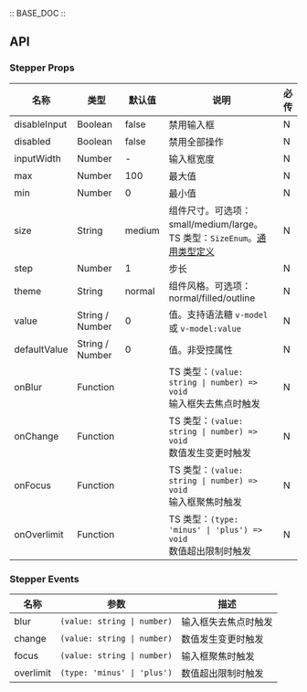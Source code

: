 :: BASE_DOC ::

## API
### Stepper Props

名称 | 类型 | 默认值 | 说明 | 必传
-- | -- | -- | -- | --
disableInput | Boolean | false | 禁用输入框 | N
disabled | Boolean | false | 禁用全部操作 | N
inputWidth | Number | - | 输入框宽度 | N
max | Number | 100 | 最大值 | N
min | Number | 0 | 最小值 | N
size | String | medium | 组件尺寸。可选项：small/medium/large。TS 类型：`SizeEnum`。[通用类型定义](https://github.com/Tencent/tdesign-mobile-vue/blob/develop/src/common.ts) | N
step | Number | 1 | 步长 | N
theme | String | normal | 组件风格。可选项：normal/filled/outline | N
value | String / Number | 0 | 值。支持语法糖 `v-model` 或 `v-model:value` | N
defaultValue | String / Number | 0 | 值。非受控属性 | N
onBlur | Function |  | TS 类型：`(value: string \| number) => void`<br/>输入框失去焦点时触发 | N
onChange | Function |  | TS 类型：`(value: string \| number) => void`<br/>数值发生变更时触发 | N
onFocus | Function |  | TS 类型：`(value: string \| number) => void`<br/>输入框聚焦时触发 | N
onOverlimit | Function |  | TS 类型：`(type: 'minus' \| 'plus') => void`<br/>数值超出限制时触发 | N

### Stepper Events

名称 | 参数 | 描述
-- | -- | --
blur | `(value: string \| number)` | 输入框失去焦点时触发
change | `(value: string \| number)` | 数值发生变更时触发
focus | `(value: string \| number)` | 输入框聚焦时触发
overlimit | `(type: 'minus' \| 'plus')` | 数值超出限制时触发
